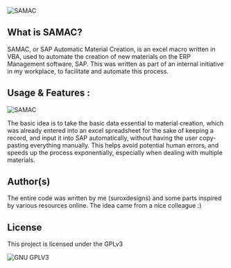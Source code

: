 ![SAMAC](https://i.imgur.com/GXiuf7v.png)
## What is SAMAC?
SAMAC, or SAP Automatic Material Creation, is an excel macro written in VBA, used to automate the creation of new materials on the ERP Management software, SAP. 
This was written as part of an internal initiative in my workplace, to facilitate and automate this process. 
## Usage & Features :
![SAMAC](https://i.imgur.com/PKoY3XA.gif)

The basic idea is to take the basic data essential to material creation, which was already entered into an excel spreadsheet for the sake of keeping a record, and input it into SAP automatically, without having the user copy-pasting everything manually. This helps avoid potential human errors, and speeds up the process exponentially, especially when dealing with multiple materials. 


## Author(s)
The entire code was written by me (suroxdesigns) and some parts inspired by various resources online. The idea came from a nice colleague :) 
## License

This project is licensed under the GPLv3

![GNU GPLV3](https://imgur.com/imkUoGR.png)





